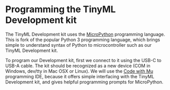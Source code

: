 # Programming the TinyML Development kit

The TinyML Development kit uses the [MicroPython] programming language. This is fork of the popular Python 3 programming language, which brings simple to understand syntax of Python to microcontroller such as our TinyML Development kit.

[MicroPython]:https://micropython.org/

To program our Development kit, first we connect to it using the USB-C to USB-A cable. The kit should be recognized as a new device (COM in Windows, dev/tty in Mac OSX or Linux). We will use the [Code with Mu] programming IDE, because it offers simple interfacing with the TinyML Development kit, and gives helpful programming prompts for MicroPython.

[Code with Mu]:https://codewith.mu/

<!-- TODO: add information on programming devkit using Mu -->